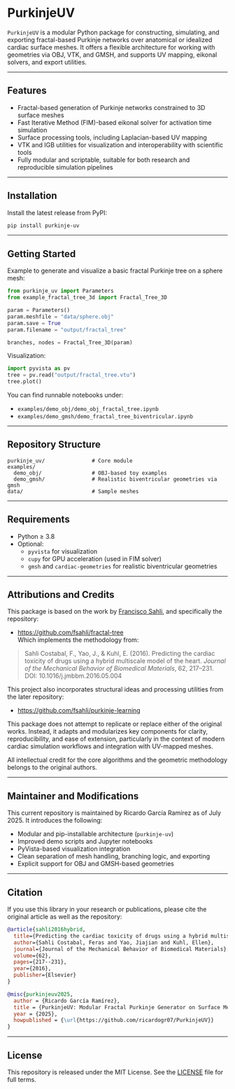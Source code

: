 # PurkinjeUV

`PurkinjeUV` is a modular Python package for constructing, simulating, and exporting fractal-based Purkinje networks over anatomical or idealized cardiac surface meshes. It offers a flexible architecture for working with geometries via OBJ, VTK, and GMSH, and supports UV mapping, eikonal solvers, and export utilities.

---

## Features

- Fractal-based generation of Purkinje networks constrained to 3D surface meshes
- Fast Iterative Method (FIM)-based eikonal solver for activation time simulation
- Surface processing tools, including Laplacian-based UV mapping
- VTK and IGB utilities for visualization and interoperability with scientific tools
- Fully modular and scriptable, suitable for both research and reproducible simulation pipelines

---

## Installation

Install the latest release from PyPI:

```bash
pip install purkinje-uv
```

---

## Getting Started

Example to generate and visualize a basic fractal Purkinje tree on a sphere mesh:

```python
from purkinje_uv import Parameters
from example_fractal_tree_3d import Fractal_Tree_3D

param = Parameters()
param.meshfile = "data/sphere.obj"
param.save = True
param.filename = "output/fractal_tree"

branches, nodes = Fractal_Tree_3D(param)
```

Visualization:

```python
import pyvista as pv
tree = pv.read("output/fractal_tree.vtu")
tree.plot()
```

You can find runnable notebooks under:

- `examples/demo_obj/demo_obj_fractal_tree.ipynb`
- `examples/demo_gmsh/demo_fractal_tree_biventricular.ipynb`

---

## Repository Structure

```
purkinje_uv/               # Core module
examples/
  demo_obj/                # OBJ-based toy examples
  demo_gmsh/               # Realistic biventricular geometries via gmsh
data/                      # Sample meshes
```

---

## Requirements

- Python ≥ 3.8
- Optional:
  - `pyvista` for visualization
  - `cupy` for GPU acceleration (used in FIM solver)
  - `gmsh` and `cardiac-geometries` for realistic biventricular geometries

---

## Attributions and Credits

This package is based on the work by [Francisco Sahli](https://github.com/fsahli), and specifically the repository:

- https://github.com/fsahli/fractal-tree  
  Which implements the methodology from:

> Sahli Costabal, F., Yao, J., & Kuhl, E. (2016). Predicting the cardiac toxicity of drugs using a hybrid multiscale model of the heart. *Journal of the Mechanical Behavior of Biomedical Materials*, 62, 217–231.  
> DOI: 10.1016/j.jmbbm.2016.05.004

This project also incorporates structural ideas and processing utilities from the later repository:

- https://github.com/fsahli/purkinje-learning

This package does not attempt to replicate or replace either of the original works. Instead, it adapts and modularizes key components for clarity, reproducibility, and ease of extension, particularly in the context of modern cardiac simulation workflows and integration with UV-mapped meshes.

All intellectual credit for the core algorithms and the geometric methodology belongs to the original authors.


---

## Maintainer and Modifications

This current repository is maintained by Ricardo García Ramírez as of July 2025. It introduces the following:

- Modular and pip-installable architecture (`purkinje-uv`)
- Improved demo scripts and Jupyter notebooks
- PyVista-based visualization integration
- Clean separation of mesh handling, branching logic, and exporting
- Explicit support for OBJ and GMSH-based geometries

---

## Citation

If you use this library in your research or publications, please cite the original article as well as the repository:

```bibtex
@article{sahli2016hybrid,
  title={Predicting the cardiac toxicity of drugs using a hybrid multiscale model of the heart},
  author={Sahli Costabal, Feras and Yao, Jiajian and Kuhl, Ellen},
  journal={Journal of the Mechanical Behavior of Biomedical Materials},
  volume={62},
  pages={217--231},
  year={2016},
  publisher={Elsevier}
}

@misc{purkinjeuv2025,
  author = {Ricardo García Ramírez},
  title = {PurkinjeUV: Modular Fractal Purkinje Generator on Surface Meshes},
  year = {2025},
  howpublished = {\url{https://github.com/ricardogr07/PurkinjeUV}}
}
```

---

## License

This repository is released under the MIT License. See the [LICENSE](LICENSE) file for full terms.
